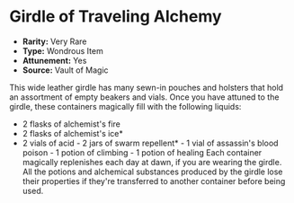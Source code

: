 # Girdle of Traveling Alchemy

- **Rarity:** Very Rare
- **Type:** Wondrous Item
- **Attunement:** Yes
- **Source:** Vault of Magic

This wide leather girdle has many sewn-in pouches and holsters that hold an assortment of empty beakers and vials. Once you have attuned to the girdle, these containers magically fill with the following liquids:
- 2 flasks of alchemist's fire
- 2 flasks of alchemist's ice*
- 2 vials of acid - 2 jars of swarm repellent* - 1 vial of assassin's blood poison - 1 potion of climbing - 1 potion of healing Each container magically replenishes each day at dawn, if you are wearing the girdle. All the potions and alchemical substances produced by the girdle lose their properties if they're transferred to another container before being used.
